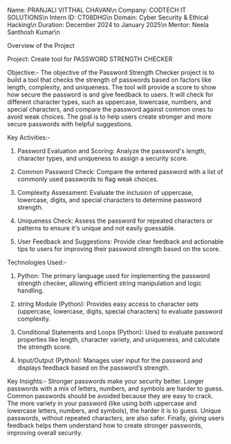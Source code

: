 Name: PRANJALI VITTHAL CHAVAN\n
Company: CODTECH IT SOLUTIONS\n
Intern ID: CT08DHG\n
Domain: Cyber Security & Ethical Hacking\n
Duration: December 2024 to January 2025\n
Mentor: Neela Santhosh Kumar\n

Overview of the Project

Project: Create tool for PASSWORD STRENGTH CHECKER 

Objective:-
The objective of the Password Strength Checker project is to build a tool that checks the strength of passwords based on factors like length, complexity, and uniqueness. 
The tool will provide a score to show how secure the password is and give feedback to users. It will check for different character types, such as uppercase, lowercase, numbers, and 
special characters, and compare the password against common ones to avoid weak choices. The goal is to help users create stronger and more secure passwords with helpful suggestions.

Key Activities:-
1. Password Evaluation and Scoring: Analyze the password's length, character types, and uniqueness to assign a security score.
 
2. Common Password Check: Compare the entered password with a list of commonly used passwords to flag weak choices.
 
3. Complexity Assessment: Evaluate the inclusion of uppercase, lowercase, digits, and special characters to determine password strength.
 
4. Uniqueness Check: Assess the password for repeated characters or patterns to ensure it's unique and not easily guessable.
 
5. User Feedback and Suggestions: Provide clear feedback and actionable tips to users for improving their password strength based on the score.

Technologies Used:-
1. Python: The primary language used for implementing the password strength checker, allowing efficient string manipulation and logic handling.

2. string Module (Python): Provides easy access to character sets (uppercase, lowercase, digits, special characters) to evaluate password complexity.

3. Conditional Statements and Loops (Python): Used to evaluate password properties like length, character variety, and uniqueness, and calculate the strength score.

4. Input/Output (Python): Manages user input for the password and displays feedback based on the password’s strength.

Key Insights:-
Stronger passwords make your security better. Longer passwords with a mix of letters, numbers, and symbols are harder to guess. Common passwords should be avoided because 
they are easy to crack. The more variety in your password (like using both uppercase and lowercase letters, numbers, and symbols), the harder it is to guess. Unique passwords, 
without repeated characters, are also safer. Finally, giving users feedback helps them understand how to create stronger passwords, improving overall security.
